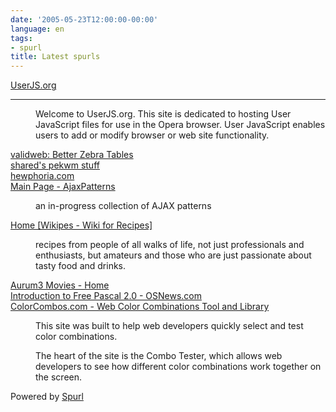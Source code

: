 ```yaml
---
date: '2005-05-23T12:00:00-00:00'
language: en
tags:
- spurl
title: Latest spurls
---
```



<dl class="spurl"><dt><a href="http://www.userjs.org/" title="UserJS.org">UserJS.org</a></dt>

-------------------------------

<dd><p>Welcome to UserJS.org. This site is dedicated to hosting User JavaScript files for use in the Opera browser. User JavaScript enables users to add or modify browser or web site functionality.</p></dd><dt><a href="http://www.validweb.nl/artikelen/javascript/better-zebra-tables/" title="validweb: Better Zebra Tables">validweb: Better Zebra Tables</a></dt>

<dd></dd><dt><a href="http://www.adresh.com/pekwm/" title="shared's pekwm stuff">shared's pekwm stuff</a></dt>

<dd></dd><dt><a href="http://www.hewphoria.com/?p=themes&cat=1" title="hewphoria.com">hewphoria.com</a></dt>

<dd></dd><dt><a href="http://www.ajaxpatterns.org/index.php?title=Main_Page" title="Main Page - AjaxPatterns">Main Page - AjaxPatterns</a></dt>

<dd><p>an in-progress collection of AJAX patterns</p></dd><dt><a href="http://www.wikipes.com/" title="Home [Wikipes - Wiki for Recipes]">Home [Wikipes - Wiki for Recipes]</a></dt>

<dd><p>recipes from people of all walks of life, not just professionals and enthusiasts, but amateurs and those who are just passionate about tasty food and drinks.</p></dd><dt><a href="http://movies.aurum3.com/" title="Aurum3 Movies - Home">Aurum3 Movies - Home</a></dt>

<dd></dd><dt><a href="http://www.osnews.com/story.php?news_id=10607" title="Introduction to Free Pascal 2.0 - OSNews.com">Introduction to Free Pascal 2.0 - OSNews.com</a></dt>

<dd></dd><dt><a href="http://www.colorcombos.com/" title="ColorCombos.com - Web Color Combinations Tool and Library">ColorCombos.com - Web Color Combinations Tool and Library</a></dt>

<dd><p>This site was built to help web developers quickly select and test color combinations.

The heart of the site is the Combo Tester, which allows web developers to see how different color combinations work together on the screen.</p></dd></dl>

<p class="spurlpowered">Powered by <a href="http://www.spurl.net">Spurl</a></p>